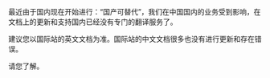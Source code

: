 最近由于国内现在开始进行：“国产可替代”，我们在中国国内的业务受到影响，在文档上的更新和支持国内已经没有专门的翻译服务了。



建议您以国际站的英文文档为准。国际站的中文文档很多也没有进行更新和存在错误。



请您了解。